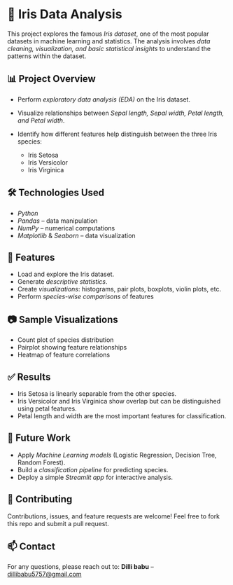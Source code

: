 # 🌸 Iris Data Analysis

This project explores the famous *Iris dataset*, one of the most popular datasets in machine learning and statistics.
The analysis involves *data cleaning, visualization, and basic statistical insights* to understand the patterns within the dataset.

## 📊 Project Overview

* Perform *exploratory data analysis (EDA)* on the Iris dataset.
* Visualize relationships between *Sepal length, Sepal width, Petal length, and Petal width*.
* Identify how different features help distinguish between the three Iris species:

  * Iris Setosa
  * Iris Versicolor
  * Iris Virginica

## 🛠 Technologies Used

* *Python*
* *Pandas* – data manipulation
* *NumPy* – numerical computations
* *Matplotlib* & *Seaborn* – data visualization


## 🚀 Features

* Load and explore the Iris dataset.
* Generate *descriptive statistics*.
* Create *visualizations*: histograms, pair plots, boxplots, violin plots, etc.
* Perform *species-wise comparisons* of features

## 📷 Sample Visualizations

* Count plot of species distribution
* Pairplot showing feature relationships
* Heatmap of feature correlations


## ✅ Results

* Iris Setosa is linearly separable from the other species.
* Iris Versicolor and Iris Virginica show overlap but can be distinguished using petal features.
* Petal length and width are the most important features for classification.

## 📌 Future Work

* Apply *Machine Learning models* (Logistic Regression, Decision Tree, Random Forest).
* Build a *classification pipeline* for predicting species.
* Deploy a simple *Streamlit app* for interactive analysis.

## 🤝 Contributing

Contributions, issues, and feature requests are welcome!
Feel free to fork this repo and submit a pull request.
## 📫 Contact

For any questions, please reach out to:
**Dilli babu** – [dillibabu5757@gmail.com](dillibabu5757@gmail.com)

